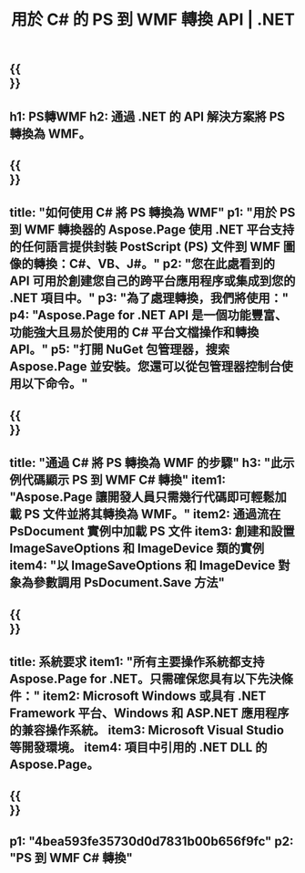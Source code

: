 ﻿---
translation: true
template: /_templates/_conversion-child-net.md
title: 用於 C# 的 PS 到 WMF 轉換 API | .NET
url: /net/conversion/ps-to-wmf/
description: PS 到 WMF C# 轉換的示例代碼。使用 API 示例代碼在 VB.NET、Asp.NET 或任何基於 .NET 的應用程序中將 PS 文件批量轉換為 WMF。
informat: PS
outformat: WMF
otherformats: XPS EPS
---

{{<section banner>}}
---
h1: PS轉WMF
h2: 通過 .NET 的 API 解決方案將 PS 轉換為 WMF。
---

{{<section overview>}}
---
title: "如何使用 C# 將 PS 轉換為 WMF"
p1: "用於 PS 到 WMF 轉換器的 Aspose.Page 使用 .NET 平台支持的任何語言提供封裝 PostScript (PS) 文件到 WMF 圖像的轉換：C#、VB、J#。"
p2: "您在此處看到的 API 可用於創建您自己的跨平台應用程序或集成到您的 .NET 項目中。"
p3: "為了處理轉換，我們將使用："
p4: "Aspose.Page for .NET API 是一個功能豐富、功能強大且易於使用的 C# 平台文檔操作和轉換 API。"
p5: "打開 NuGet 包管理器，搜索 Aspose.Page 並安裝。您還可以從包管理器控制台使用以下命令。"
---

{{<section feature1>}}
---
title: "通過 C# 將 PS 轉換為 WMF 的步驟"
h3: "此示例代碼顯示 PS 到 WMF C# 轉換"
item1: "Aspose.Page 讓開發人員只需幾行代碼即可輕鬆加載 PS 文件並將其轉換為 WMF。"
item2: 通過流在 PsDocument 實例中加載 PS 文件
item3: 創建和設置 ImageSaveOptions 和 ImageDevice 類的實例
item4: "以 ImageSaveOptions 和 ImageDevice 對象為參數調用 PsDocument.Save 方法"
---

{{<section feature2>}}
---
title: 系統要求
item1: "所有主要操作系統都支持 Aspose.Page for .NET。只需確保您具有以下先決條件："
item2: Microsoft Windows 或具有 .NET Framework 平台、Windows 和 ASP.NET 應用程序的兼容操作系統。
item3: Microsoft Visual Studio 等開發環境。
item4: 項目中引用的 .NET DLL 的 Aspose.Page。
---

{{<section gist>}}
---
p1: "4bea593fe35730d0d7831b00b656f9fc"
p2: "PS 到 WMF C# 轉換"
---

